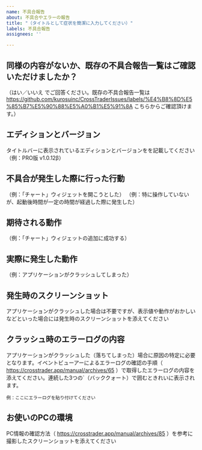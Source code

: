 ```yaml
---
name: 不具合報告
about: 不具合やエラーの報告
title: "（タイトルとして症状を簡潔に入力してください）"
labels: 不具合報告
assignees: ''

---
```


## 同様の内容がないか、既存の不具合報告一覧はご確認いただけましたか？
（はい／いいえ でご回答ください。既存の不具合報告一覧は https://github.com/kurosuinc/CrossTraderIssues/labels/%E4%B8%8D%E5%85%B7%E5%90%88%E5%A0%B1%E5%91%8A こちらからご確認頂けます。）

## エディションとバージョン
タイトルバーに表示されているエディションとバージョンをを記載してください（例：PRO版 v1.0.12β）

## 不具合が発生した際に行った行動
（例：「チャート」ウィジェットを開こうとした）
（例：特に操作していないが、起動後時間が一定の時間が経過した際に発生した）

## 期待される動作
（例：「チャート」ウィジェットの追加に成功する）

## 実際に発生した動作
（例：アプリケーションがクラッシュしてしまった）

## 発生時のスクリーンショット
アプリケーションがクラッシュした場合は不要ですが、表示値や動作がおかしいなどといった場合には発生時のスクリーンショットを添えてください

## クラッシュ時のエラーログの内容
アプリケーションがクラッシュした（落ちてしまった）場合に原因の特定に必要となります。イベントビューアーによるエラーログの確認の手順（ https://crosstrader.app/manual/archives/65 ）で取得したエラーログの内容を添えてください。連続した3つの\`（バッククォート）で囲むときれいに表示されます。

```
例：ここにエラーログを貼り付けてください
```

## お使いのPCの環境
PC情報の確認方法（ https://crosstrader.app/manual/archives/85 ）を参考に撮影したスクリーンショットを添えてください
